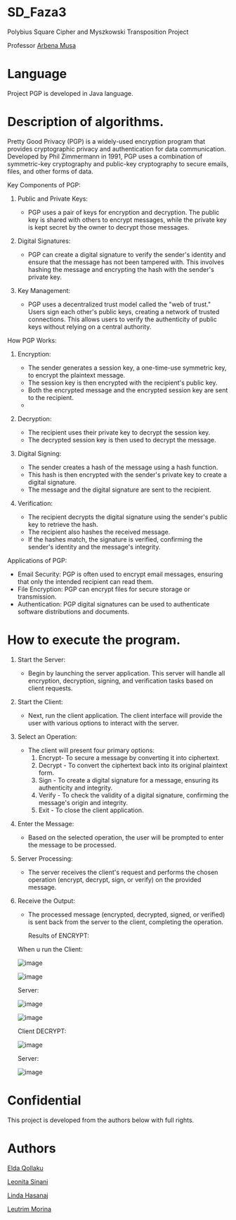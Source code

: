 # SD_Faza3
Polybius Square Cipher and Myszkowski Transposition Project

Professor [Arbena Musa](https://github.com/ArbenaMusa)

# Language
Project PGP is developed in Java language.

# Description of algorithms.

Pretty Good Privacy (PGP) is a widely-used encryption program that provides cryptographic privacy and authentication for data communication. Developed by Phil Zimmermann in 1991, PGP uses a combination of symmetric-key cryptography and public-key cryptography to secure emails, files, and other forms of data.

 Key Components of PGP:

1. Public and Private Keys:
   - PGP uses a pair of keys for encryption and decryption. The public key is shared with others to encrypt messages, while the private key is kept secret by the owner to decrypt those messages.
   
2. Digital Signatures:
   - PGP can create a digital signature to verify the sender's identity and ensure that the message has not been tampered with. This involves hashing the message and encrypting the hash with the sender's private key.

3. Key Management:
   - PGP uses a decentralized trust model called the "web of trust." Users sign each other's public keys, creating a network of trusted connections. This allows users to verify the authenticity of public keys without relying on a central authority.

How PGP Works:

1. Encryption:
   - The sender generates a session key, a one-time-use symmetric key, to encrypt the plaintext message.
   - The session key is then encrypted with the recipient's public key.
   - Both the encrypted message and the encrypted session key are sent to the recipient.
   - 
2. Decryption:
   - The recipient uses their private key to decrypt the session key.
   - The decrypted session key is then used to decrypt the message.

3. Digital Signing:
   - The sender creates a hash of the message using a hash function.
   - This hash is then encrypted with the sender's private key to create a digital signature.
   - The message and the digital signature are sent to the recipient.

4. Verification:
   - The recipient decrypts the digital signature using the sender's public key to retrieve the hash.
   - The recipient also hashes the received message.
   - If the hashes match, the signature is verified, confirming the sender's identity and the message's integrity.

Applications of PGP:

- Email Security: PGP is often used to encrypt email messages, ensuring that only the intended recipient can read them.
- File Encryption: PGP can encrypt files for secure storage or transmission.
- Authentication: PGP digital signatures can be used to authenticate software distributions and documents.
  

 # How to execute the program.
 
1. Start the Server:
   - Begin by launching the server application. This server will handle all encryption, decryption, signing, and verification tasks based on client requests.

2. Start the Client:
   - Next, run the client application. The client interface will provide the user with various options to interact with the server.

3. Select an Operation:
   - The client will present four primary options:
     1. Encrypt- To secure a message by converting it into ciphertext.
     2. Decrypt - To convert the ciphertext back into its original plaintext form.
     3. Sign - To create a digital signature for a message, ensuring its authenticity and integrity.
     4. Verify - To check the validity of a digital signature, confirming the message's origin and integrity.
     5. Exit - To close the client application.

4. Enter the Message:
   - Based on the selected operation, the user will be prompted to enter the message to be processed.

5. Server Processing:
   - The server receives the client's request and performs the chosen operation (encrypt, decrypt, sign, or verify) on the provided message.

6. Receive the Output:
   - The processed message (encrypted, decrypted, signed, or verified) is sent back from the server to the client, completing the operation.

     Results of ENCRYPT:

   When u run the Client:

   ![image](https://github.com/LeutrimMorina13/Data_Security_3/assets/116465243/356cab9f-3962-4cbb-a236-51c772380acf)
   

   ![image](https://github.com/LeutrimMorina13/Data_Security_3/assets/116465243/bfdaddf4-0b20-435c-b894-c7e65fc8ff77)

   Server:
   
   ![image](https://github.com/LeutrimMorina13/Data_Security_3/assets/116465243/b9e17ddf-8218-4e71-b1bb-1f1b5f9cb0ec)

   ![image](https://github.com/LeutrimMorina13/Data_Security_3/assets/116465243/27f57ec1-b582-4eab-b8a9-dc9f2fb4164e)

   Client DECRYPT:
 
   ![image](https://github.com/LeutrimMorina13/Data_Security_3/assets/116465243/08593e77-9cdc-4bba-bf0b-efadc0f4d680)

   Server:
   
   ![image](https://github.com/LeutrimMorina13/Data_Security_3/assets/116465243/59764783-0100-42ca-b4d3-8337a52d4181)


   


   




 # Confidential
This project is developed from the authors below with full rights.

# Authors

[Elda Qollaku](https://github.com/eldaaqollaku)


[Leonita Sinani](https://github.com/leonitaas)


[Linda Hasanaj](https://github.com/Linda-Hasanaj)


[Leutrim Morina](https://github.com/LeutrimMorina13)

 

